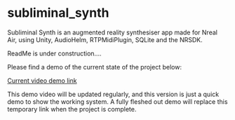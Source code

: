 # subliminal_synth
Subliminal Synth is an augmented reality synthesiser app made for Nreal Air, using Unity, AudioHelm, RTPMidiPlugin, SQLite and the NRSDK.

ReadMe is under construction....

Please find a demo of the current state of the project below: 

[Current video demo link](https://qubstudentcloud-my.sharepoint.com/:v:/g/personal/40319882_ads_qub_ac_uk/EWKI0iIYuL9EvHySRE7Y0o0BfB2OZ-KNVm3IjN9fCUufbg?e=NRuzTU)

This demo video will be updated regularly, and this version is just a quick demo to show the working system. A fully fleshed out demo will replace this temporary link when the project is complete.
